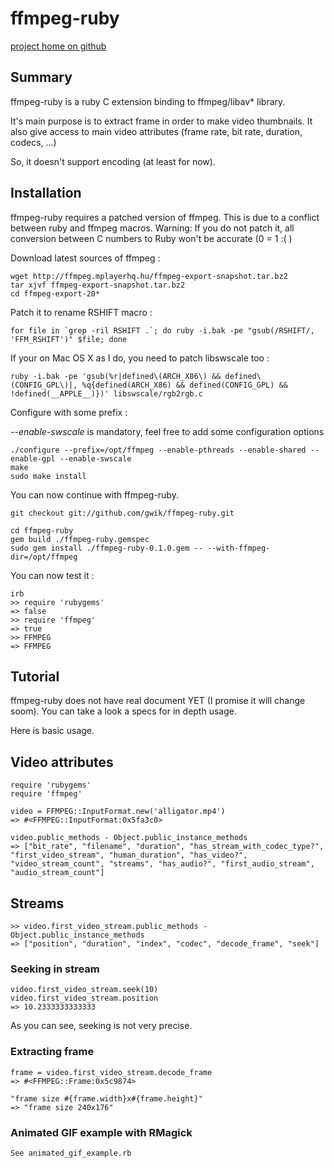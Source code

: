 # ffmpeg-ruby

[project home on github](http://github.com/gwik/ffmpeg-ruby)

## Summary

ffmpeg-ruby is a ruby C extension binding to ffmpeg/libav* library.

It's main purpose is to extract frame in order to make video thumbnails.
It also give access to main video attributes (frame rate, bit rate, duration, codecs, ...)

So, it doesn't support encoding (at least for now).

## Installation

ffmpeg-ruby requires a patched version of ffmpeg. This is due to a conflict between ruby and ffmpeg macros.
Warning: If you do not patch it, all conversion between C numbers to Ruby won't be accurate (0 = 1 :( )

Download latest sources of ffmpeg :
  
    wget http://ffmpeg.mplayerhq.hu/ffmpeg-export-snapshot.tar.bz2
    tar xjvf ffmpeg-export-snapshot.tar.bz2
    cd ffmpeg-export-20*

Patch it to rename RSHIFT macro :

    for file in `grep -ril RSHIFT .`; do ruby -i.bak -pe "gsub(/RSHIFT/, 'FFM_RSHIFT')" $file; done

If your on Mac OS X as I do, you need to patch libswscale too :

    ruby -i.bak -pe 'gsub(%r|defined\(ARCH_X86\) && defined\(CONFIG_GPL\)|, %q{defined(ARCH_X86) && defined(CONFIG_GPL) && !defined(__APPLE__)})' libswscale/rgb2rgb.c

Configure with some prefix :

*--enable-swscale* is mandatory, feel free to add some configuration options

    ./configure --prefix=/opt/ffmpeg --enable-pthreads --enable-shared --enable-gpl --enable-swscale
    make
    sudo make install

You can now continue with ffmpeg-ruby.

    git checkout git://github.com/gwik/ffmpeg-ruby.git
    
    cd ffmpeg-ruby
    gem build ./ffmpeg-ruby.gemspec
    sudo gem install ./ffmpeg-ruby-0.1.0.gem -- --with-ffmpeg-dir=/opt/ffmpeg

You can now test it :

    irb
    >> require 'rubygems'
    => false
    >> require 'ffmpeg'
    => true
    >> FFMPEG
    => FFMPEG

## Tutorial

ffmpeg-ruby does not have real document YET (I promise it will change soom).
You can take a look a specs for in depth usage.

Here is basic usage.

## Video attributes

    require 'rubygems'
    require 'ffmpeg'
    
    video = FFMPEG::InputFormat.new('alligator.mp4')
    => #<FFMPEG::InputFormat:0x5fa3c0>
    
    video.public_methods - Object.public_instance_methods
    => ["bit_rate", "filename", "duration", "has_stream_with_codec_type?", "first_video_stream", "human_duration", "has_video?", "video_stream_count", "streams", "has_audio?", "first_audio_stream", "audio_stream_count"]
    
## Streams

    >> video.first_video_stream.public_methods - Object.public_instance_methods
    => ["position", "duration", "index", "codec", "decode_frame", "seek"]

### Seeking in stream

    video.first_video_stream.seek(10)
    video.first_video_stream.position
    => 10.2333333333333

As you can see, seeking is not very precise.

### Extracting frame

    frame = video.first_video_stream.decode_frame
    => #<FFMPEG::Frame:0x5c9874>
    
    "frame size #{frame.width}x#{frame.height}"
    => "frame size 240x176"

### Animated GIF example with RMagick

    See animated_gif_example.rb
